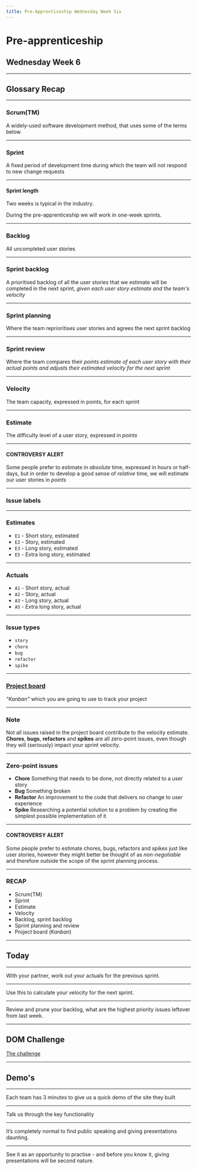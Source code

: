 ```yaml
---
title: Pre-Apprenticeship Wednesday Week Six
---
```


# Pre-apprenticeship

## Wednesday Week 6

---

## Glossary Recap

---

### Scrum(TM)

A widely-used software development method, that uses some of the terms below

---

### Sprint

A fixed period of development time during which the team will not respond to new change requests

---

#### Sprint length

Two weeks is typical in the industry.

During the pre-apprenticeship we will work in one-week sprints.

---

### Backlog

All uncompleted user stories

---

### Sprint backlog

A prioritised backlog of all the user stories that we estimate will be completed in the next sprint, _given each user story estimate and the team's velocity_

---

### Sprint planning

Where the team reprioritises user stories and agrees the next sprint backlog

---

### Sprint review

Where the team compares their _points estimate of each user story with their actual points and adjusts their estimated velocity for the next sprint_

---

### Velocity

The team capacity, expressed in points, for each sprint

---

### Estimate

The difficulty level of a user story, expressed in _points_

---

#### CONTROVERSY ALERT

Some people prefer to estimate in _absolute_ time, expressed in hours or half-days, but in order to develop a good sense of _relative_ time, we will estimate our user stories in _points_

---

### Issue labels

---

### Estimates

- `E1` - Short story, estimated
- `E2` - Story, estimated
- `E3` - Long story, estimated
- `E5` - Extra long story, estimated

---

### Actuals

- `A1` - Short story, actual
- `A2` - Story, actual
- `A3` - Long story, actual
- `A5` - Extra long story, actual

---

### Issue types

- `story`
- `chore`
- `bug`
- `refactor`
- `spike`

---

### [Project board](https://help.github.com/en/github/managing-your-work-on-github/about-project-boards)

_"Kanban"_
which you are going to use to track your project

---

### Note

Not all issues raised in the project board contribute to the velocity estimate. **Chores**, **bugs**, **refactors** and **spikes** are all zero-point issues, even though they will (seriously) impact your sprint velocity.

---

### Zero-point issues

- **Chore** Something that needs to be done, not directly related to a user story
- **Bug** Something broken
- **Refactor** An improvement to the code that delivers no change to user experience
- **Spike** Researching a potential solution to a problem by creating the simplest possible implementation of it

---

#### CONTROVERSY ALERT

Some people prefer to estimate chores, bugs, refactors and spikes just like user stories, however they might better be thought of as _non-negotiable_ and therefore outside the scope of the sprint planning process.

---

### RECAP

- Scrum(TM)
- Sprint
- Estimate
- Velocity
- Backlog, sprint backlog
- Sprint planning and review
- Project board (_Kanban_)

---

## Today

---

With your partner, work out your actuals for the previous sprint.

---

Use this to calculate your velocity for the next sprint.

---

Review and prune your backlog, what are the highest priority issues leftover from last week.

---

## DOM Challenge

[The challenge](https://learn.foundersandcoders.com/workshops/dom-challenge/)

---

## Demo's

---

Each team has 3 minutes to give us a quick demo of the site they built

---

Talk us through the key functionality

---

It’s completely normal to find public speaking and giving presentations daunting.

---

See it as an opportunity to practise - and before you know it, giving presentations will be second nature.
